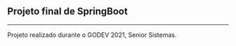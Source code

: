 <h2> Projeto final de SpringBoot </h2>

<hr>

Projeto realizado durante o GODEV 2021, Senior Sistemas.
